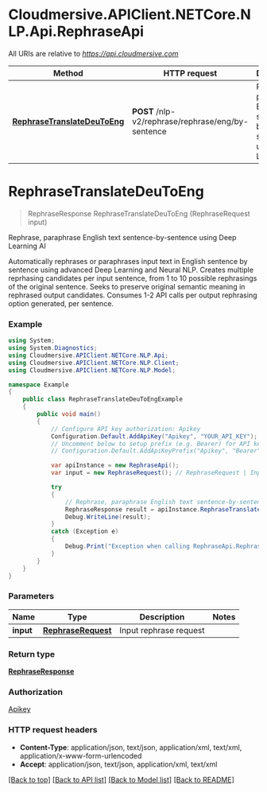 # Cloudmersive.APIClient.NETCore.NLP.Api.RephraseApi

All URIs are relative to *https://api.cloudmersive.com*

Method | HTTP request | Description
------------- | ------------- | -------------
[**RephraseTranslateDeuToEng**](RephraseApi.md#rephrasetranslatedeutoeng) | **POST** /nlp-v2/rephrase/rephrase/eng/by-sentence | Rephrase, paraphrase English text sentence-by-sentence using Deep Learning AI


<a name="rephrasetranslatedeutoeng"></a>
# **RephraseTranslateDeuToEng**
> RephraseResponse RephraseTranslateDeuToEng (RephraseRequest input)

Rephrase, paraphrase English text sentence-by-sentence using Deep Learning AI

Automatically rephrases or paraphrases input text in English sentence by sentence using advanced Deep Learning and Neural NLP.  Creates multiple reprhasing candidates per input sentence, from 1 to 10 possible rephrasings of the original sentence.  Seeks to preserve original semantic meaning in rephrased output candidates.  Consumes 1-2 API calls per output rephrasing option generated, per sentence.

### Example
```csharp
using System;
using System.Diagnostics;
using Cloudmersive.APIClient.NETCore.NLP.Api;
using Cloudmersive.APIClient.NETCore.NLP.Client;
using Cloudmersive.APIClient.NETCore.NLP.Model;

namespace Example
{
    public class RephraseTranslateDeuToEngExample
    {
        public void main()
        {
            // Configure API key authorization: Apikey
            Configuration.Default.AddApiKey("Apikey", "YOUR_API_KEY");
            // Uncomment below to setup prefix (e.g. Bearer) for API key, if needed
            // Configuration.Default.AddApiKeyPrefix("Apikey", "Bearer");

            var apiInstance = new RephraseApi();
            var input = new RephraseRequest(); // RephraseRequest | Input rephrase request

            try
            {
                // Rephrase, paraphrase English text sentence-by-sentence using Deep Learning AI
                RephraseResponse result = apiInstance.RephraseTranslateDeuToEng(input);
                Debug.WriteLine(result);
            }
            catch (Exception e)
            {
                Debug.Print("Exception when calling RephraseApi.RephraseTranslateDeuToEng: " + e.Message );
            }
        }
    }
}
```

### Parameters

Name | Type | Description  | Notes
------------- | ------------- | ------------- | -------------
 **input** | [**RephraseRequest**](RephraseRequest.md)| Input rephrase request | 

### Return type

[**RephraseResponse**](RephraseResponse.md)

### Authorization

[Apikey](../README.md#Apikey)

### HTTP request headers

 - **Content-Type**: application/json, text/json, application/xml, text/xml, application/x-www-form-urlencoded
 - **Accept**: application/json, text/json, application/xml, text/xml

[[Back to top]](#) [[Back to API list]](../README.md#documentation-for-api-endpoints) [[Back to Model list]](../README.md#documentation-for-models) [[Back to README]](../README.md)

